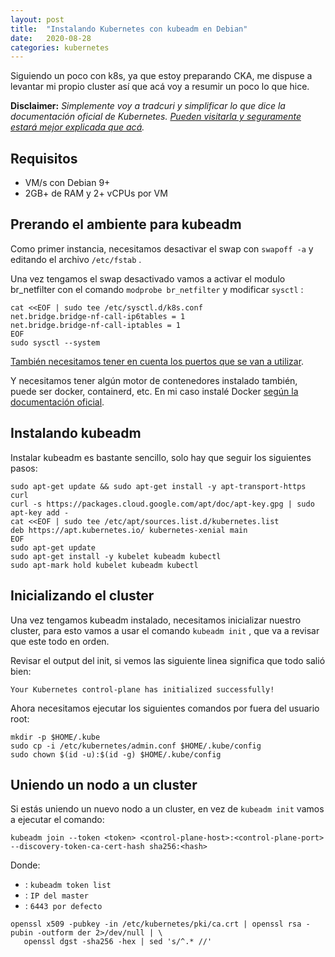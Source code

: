 ```yaml
---
layout: post
title:  "Instalando Kubernetes con kubeadm en Debian"
date:   2020-08-28 
categories: kubernetes
---
```


Siguiendo un poco con k8s, ya que estoy preparando CKA, me dispuse a levantar mi propio cluster así que acá voy a resumir un poco lo que hice.

**Disclaimer:** *Simplemente voy a tradcuri y simplificar lo que dice la documentación oficial de Kubernetes. [Pueden visitarla y seguramente estará mejor explicada que acá](https://kubernetes.io/docs/setup/production-environment/tools/kubeadm/install-kubeadm/).*

## Requisitos

* VM/s con Debian 9+
* 2GB+ de RAM y 2+ vCPUs por VM

## Prerando el ambiente para kubeadm

Como primer instancia, necesitamos desactivar el swap con `swapoff -a` y editando el archivo `/etc/fstab` .

Una vez tengamos el swap desactivado vamos a activar el modulo br_netfilter con el comando `modprobe br_netfilter` y modificar `sysctl` :

```console
cat <<EOF | sudo tee /etc/sysctl.d/k8s.conf
net.bridge.bridge-nf-call-ip6tables = 1
net.bridge.bridge-nf-call-iptables = 1
EOF
sudo sysctl --system
```

[También necesitamos tener en cuenta los puertos que se van a utilizar](https://kubernetes.io/docs/setup/production-environment/tools/kubeadm/install-kubeadm/#check-required-ports).

Y necesitamos tener algún motor de contenedores instalado también, puede ser docker, containerd, etc. En mi caso instalé Docker [según la documentación oficial](https://docs.docker.com/engine/install/debian/).

## Instalando kubeadm

Instalar kubeadm es bastante sencillo, solo hay que seguir los siguientes pasos:

```console
sudo apt-get update && sudo apt-get install -y apt-transport-https curl
curl -s https://packages.cloud.google.com/apt/doc/apt-key.gpg | sudo apt-key add -
cat <<EOF | sudo tee /etc/apt/sources.list.d/kubernetes.list
deb https://apt.kubernetes.io/ kubernetes-xenial main
EOF
sudo apt-get update
sudo apt-get install -y kubelet kubeadm kubectl
sudo apt-mark hold kubelet kubeadm kubectl
```

## Inicializando el cluster

Una vez tengamos kubeadm instalado, necesitamos inicializar nuestro cluster, para esto vamos a usar el comando `kubeadm init` , que va a revisar que este todo en orden.

Revisar el output del init, si vemos las siguiente linea significa que todo salió bien:

`Your Kubernetes control-plane has initialized successfully!`

Ahora necesitamos ejecutar los siguientes comandos por fuera del usuario root:

```console
mkdir -p $HOME/.kube
sudo cp -i /etc/kubernetes/admin.conf $HOME/.kube/config
sudo chown $(id -u):$(id -g) $HOME/.kube/config
```

## Uniendo un nodo a un cluster

Si estás uniendo un nuevo nodo a un cluster, en vez de `kubeadm init` vamos a ejecutar el comando:

```console
kubeadm join --token <token> <control-plane-host>:<control-plane-port> --discovery-token-ca-cert-hash sha256:<hash>
```

Donde:

* <token> : `kubeadm token list`
* <control-plane-host> : `IP del master`
* <control-plane-port> : `6443 por defecto`

```console
openssl x509 -pubkey -in /etc/kubernetes/pki/ca.crt | openssl rsa -pubin -outform der 2>/dev/null | \
   openssl dgst -sha256 -hex | sed 's/^.* //'
```
